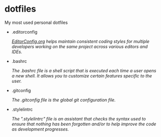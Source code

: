 # dotfiles
My most used personal dotfiles

- .editorconfig

    *[EditorConfig.org](https://editorconfig.org/) helps maintain consistent coding styles for multiple developers working on the same project across various editors and IDEs.*

- .bashrc

    *The .bashrc file is a shell script that is executed each time a user opens a new shell. It allows you to customize certain features specific to the user.*

- .gitconfig

    *The .gitconfig file is the global git configuration file.*

- .stylelintrc

    *The ".stylelintrc" file is an assistant that checks the syntax used to ensure that nothing has been forgotten and/or to help improve the code as development progresses.*
